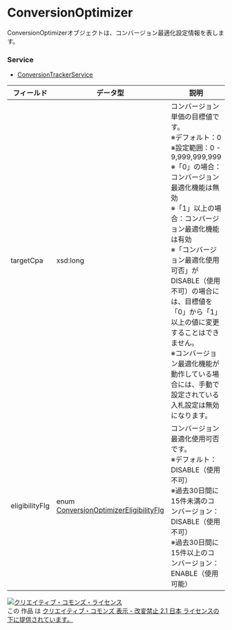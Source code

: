 # ConversionOptimizer
ConversionOptimizerオブジェクトは、コンバージョン最適化設定情報を表します。
### Service
+ [ConversionTrackerService](../services/ConversionTrackerService.md)

| フィールド | データ型 | 説明 | ADD | SET | 
|---|---|---|---|---|
| targetCpa| xsd:long| コンバージョン単価の目標値です。<br>※デフォルト：0<br>※設定範囲：0 - 9,999,999,999<br>※「0」の場合：コンバージョン最適化機能は無効<br>※「1」以上の場合：コンバージョン最適化機能は有効<br>※「コンバージョン最適化使用可否」がDISABLE（使用不可）の場合には、目標値を「0」から「1」以上の値に変更することはできません。<br>※コンバージョン最適化機能が動作している場合には、手動で設定されている入札設定は無効になります。| ─| Opt |
| eligibilityFlg| enum <a href="./ConversionOptimizerEligibilityFlg.md">ConversionOptimizerEligibilityFlg</a>| コンバージョン最適化使用可否です。<br>※デフォルト：DISABLE（使用不可）<br>※過去30日間に15件未満のコンバージョン：DISABLE（使用不可）<br>※過去30日間に15件以上のコンバージョン：ENABLE（使用可能）| ─| ─ |
<a rel="license" href="http://creativecommons.org/licenses/by-nd/2.1/jp/"><img alt="クリエイティブ・コモンズ・ライセンス" style="border-width:0" src="https://i.creativecommons.org/l/by-nd/2.1/jp/88x31.png" /></a><br />この 作品 は <a rel="license" href="http://creativecommons.org/licenses/by-nd/2.1/jp/">クリエイティブ・コモンズ 表示 - 改変禁止 2.1 日本 ライセンスの下に提供されています。</a>
